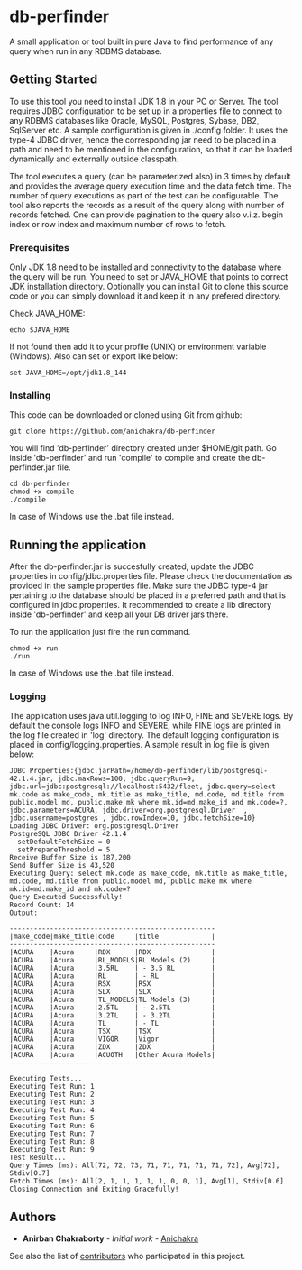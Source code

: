 # db-perfinder

A small application or tool built in pure Java to find performance of any query when run in any RDBMS database.

## Getting Started

To use this tool you need to install JDK 1.8 in your PC or Server. The tool requires JDBC configuration to be set up in a properties file to connect to any RDBMS databases like Oracle, MySQL, Postgres, Sybase, DB2, SqlServer etc. A sample configuration is given in ./config folder. It uses the type-4 JDBC driver, hence the corresponding jar need to be placed in a path and need to be mentioned in the configuration, so that it can be loaded dynamically and externally outside classpath. 

The tool executes a query (can be parameterized also) in 3 times by default and provides the average query execution time and the data fetch time. The number of query executions as part of the test can be configurable. The tool also reports the records as a result of the query along with number of records fetched. One can provide pagination to the query also v.i.z. begin index or row index and maximum number of rows to fetch.

### Prerequisites
Only JDK 1.8 need to be installed and connectivity to the database where the query will be run. You need to set or JAVA_HOME that points to correct JDK installation directory. Optionally you can install Git to clone this source code or you can simply download it and keep it in any prefered directory.

Check JAVA_HOME:

```
echo $JAVA_HOME
```
If not found then add it to your profile (UNIX) or environment variable (Windows). Also can set or export like below:

```
set JAVA_HOME=/opt/jdk1.8_144
```

### Installing

This code can be downloaded or cloned using Git from github:

```
git clone https://github.com/anichakra/db-perfinder
```

You will find 'db-perfinder' directory created under $HOME/git path. Go inside 'db-perfinder' and run 'compile' to compile and create the db-perfinder.jar file.

```
cd db-perfinder
chmod +x compile
./compile
```
In case of Windows use the .bat file instead.

## Running the application

After the db-perfinder.jar is succesfully created, update the JDBC properties in config/jdbc.properties file. Please check the documentation as provided in the sample properties file. Make sure the JDBC type-4 jar pertaining to the database should be placed in a preferred path and that is configured in jdbc.properties. It recommended to create a lib directory inside 'db-perfinder' and keep all your DB driver jars there.

To run the application just fire the run command.

```
chmod +x run
./run
```
In case of Windows use the .bat file instead.

### Logging

The application uses java.util.logging to log INFO, FINE and SEVERE logs. By default the console logs INFO and SEVERE, while FINE logs are printed in the log file created in 'log' directory. The default logging configuration is placed in config/logging.properties. A sample result in log file is given below:

```
JDBC Properties:{jdbc.jarPath=/home/db-perfinder/lib/postgresql-42.1.4.jar, jdbc.maxRows=100, jdbc.queryRun=9, jdbc.url=jdbc:postgresql://localhost:5432/fleet, jdbc.query=select mk.code as make_code, mk.title as make_title, md.code, md.title from public.model md, public.make mk where mk.id=md.make_id and mk.code=?, jdbc.parameters=ACURA, jdbc.driver=org.postgresql.Driver  , jdbc.username=postgres , jdbc.rowIndex=10, jdbc.fetchSize=10}
Loading JDBC Driver: org.postgresql.Driver  
PostgreSQL JDBC Driver 42.1.4
  setDefaultFetchSize = 0
  setPrepareThreshold = 5
Receive Buffer Size is 187,200
Send Buffer Size is 43,520
Executing Query: select mk.code as make_code, mk.title as make_title, md.code, md.title from public.model md, public.make mk where mk.id=md.make_id and mk.code=?
Query Executed Successfully!
Record Count: 14
Output: 

---------------------------------------------------
|make_code|make_title|code     |title             |
---------------------------------------------------
|ACURA    |Acura     |RDX      |RDX               |
|ACURA    |Acura     |RL_MODELS|RL Models (2)     |
|ACURA    |Acura     |3.5RL    | - 3.5 RL         |
|ACURA    |Acura     |RL       | - RL             |
|ACURA    |Acura     |RSX      |RSX               |
|ACURA    |Acura     |SLX      |SLX               |
|ACURA    |Acura     |TL_MODELS|TL Models (3)     |
|ACURA    |Acura     |2.5TL    | - 2.5TL          |
|ACURA    |Acura     |3.2TL    | - 3.2TL          |
|ACURA    |Acura     |TL       | - TL             |
|ACURA    |Acura     |TSX      |TSX               |
|ACURA    |Acura     |VIGOR    |Vigor             |
|ACURA    |Acura     |ZDX      |ZDX               |
|ACURA    |Acura     |ACUOTH   |Other Acura Models|
---------------------------------------------------

Executing Tests...
Executing Test Run: 1
Executing Test Run: 2
Executing Test Run: 3
Executing Test Run: 4
Executing Test Run: 5
Executing Test Run: 6
Executing Test Run: 7
Executing Test Run: 8
Executing Test Run: 9
Test Result...
Query Times (ms): All[72, 72, 73, 71, 71, 71, 71, 71, 72], Avg[72], Stdiv[0.7]
Fetch Times (ms): All[2, 1, 1, 1, 1, 1, 0, 0, 1], Avg[1], Stdiv[0.6]
Closing Connection and Exiting Gracefully!

```

## Authors

* **Anirban Chakraborty** - *Initial work* - [Anichakra](https://github.com/anichakra)

See also the list of [contributors](https://github.com/anichakra/db-perfinder/contributors) who participated in this project.





